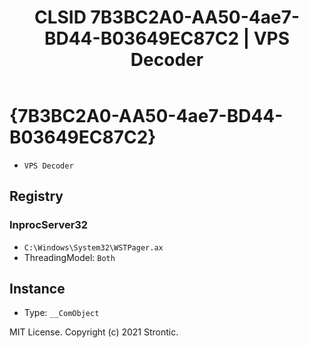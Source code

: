 ﻿---
title: "CLSID 7B3BC2A0-AA50-4ae7-BD44-B03649EC87C2 | VPS Decoder"
excerpt: What is COM-Object CLSID 7B3BC2A0-AA50-4ae7-BD44-B03649EC87C2?
---

# {7B3BC2A0-AA50-4ae7-BD44-B03649EC87C2}

* `VPS Decoder`

## Registry


### InprocServer32

* `C:\Windows\System32\WSTPager.ax`
* ThreadingModel: `Both`

## Instance

* Type: `__ComObject`

MIT License. Copyright (c) 2021 Strontic.


